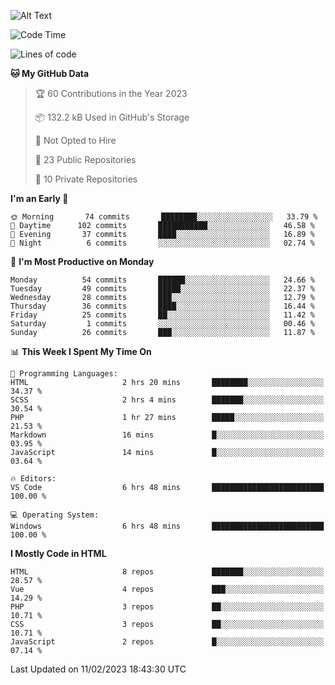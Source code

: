 ![Alt Text](https://media0.giphy.com/media/H48YKEw3fXrcvIF2xE/200w.gif?cid=82a1493badypnrqv7no5k2m47eq0kdlkwed89qw5z8bd6g57&rid=200w.gif)

<!--START_SECTION:waka-->
![Code Time](http://img.shields.io/badge/Code%20Time-7%20hrs%2011%20mins-blue)

![Lines of code](https://img.shields.io/badge/From%20Hello%20World%20I%27ve%20Written-440%20Thousand%20lines%20of%20code-blue)

**🐱 My GitHub Data** 

> 🏆 60 Contributions in the Year 2023
 > 
> 📦 132.2 kB Used in GitHub's Storage 
 > 
> 🚫 Not Opted to Hire
 > 
> 📜 23 Public Repositories 
 > 
> 🔑 10 Private Repositories  
 > 
**I'm an Early 🐤** 

```text
🌞 Morning       74 commits       ████████░░░░░░░░░░░░░░░░░   33.79 % 
🌆 Daytime      102 commits       ███████████░░░░░░░░░░░░░░   46.58 % 
🌃 Evening       37 commits       ████░░░░░░░░░░░░░░░░░░░░░   16.89 % 
🌙 Night          6 commits       ░░░░░░░░░░░░░░░░░░░░░░░░░   02.74 % 

```
📅 **I'm Most Productive on Monday** 

```text
Monday          54 commits       ██████░░░░░░░░░░░░░░░░░░░   24.66 % 
Tuesday         49 commits       █████░░░░░░░░░░░░░░░░░░░░   22.37 % 
Wednesday       28 commits       ███░░░░░░░░░░░░░░░░░░░░░░   12.79 % 
Thursday        36 commits       ████░░░░░░░░░░░░░░░░░░░░░   16.44 % 
Friday          25 commits       ██░░░░░░░░░░░░░░░░░░░░░░░   11.42 % 
Saturday         1 commits       ░░░░░░░░░░░░░░░░░░░░░░░░░   00.46 % 
Sunday          26 commits       ███░░░░░░░░░░░░░░░░░░░░░░   11.87 % 

```


📊 **This Week I Spent My Time On** 

```text
💬 Programming Languages: 
HTML                     2 hrs 20 mins       ████████░░░░░░░░░░░░░░░░░   34.37 % 
SCSS                     2 hrs 4 mins        ███████░░░░░░░░░░░░░░░░░░   30.54 % 
PHP                      1 hr 27 mins        █████░░░░░░░░░░░░░░░░░░░░   21.53 % 
Markdown                 16 mins             █░░░░░░░░░░░░░░░░░░░░░░░░   03.95 % 
JavaScript               14 mins             █░░░░░░░░░░░░░░░░░░░░░░░░   03.64 % 

🔥 Editors: 
VS Code                  6 hrs 48 mins       █████████████████████████   100.00 % 

💻 Operating System: 
Windows                  6 hrs 48 mins       █████████████████████████   100.00 % 

```

**I Mostly Code in HTML** 

```text
HTML                     8 repos             ███████░░░░░░░░░░░░░░░░░░   28.57 % 
Vue                      4 repos             ███░░░░░░░░░░░░░░░░░░░░░░   14.29 % 
PHP                      3 repos             ██░░░░░░░░░░░░░░░░░░░░░░░   10.71 % 
CSS                      3 repos             ██░░░░░░░░░░░░░░░░░░░░░░░   10.71 % 
JavaScript               2 repos             █░░░░░░░░░░░░░░░░░░░░░░░░   07.14 % 

```



 Last Updated on 11/02/2023 18:43:30 UTC
<!--END_SECTION:waka-->
